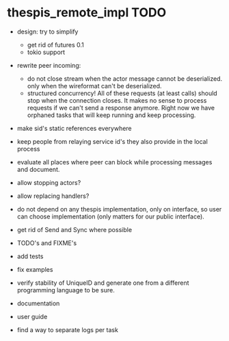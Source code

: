 # thespis_remote_impl TODO


- design: try to simplify

	- get rid of futures 0.1
	- tokio support

- rewrite peer incoming:
  - do not close stream when the actor message cannot be deserialized. only when the wireformat can't be deserialized.
  - structured concurrency! All of these requests (at least calls) should stop when the connection
    closes. It makes no sense to process requests if we can't send a response anymore. Right now
    we have orphaned tasks that will keep running and keep processing.


- make sid's static references everywhere
- keep people from relaying service id's they also provide in the local process
- evaluate all places where peer can block while processing messages and document.
- allow stopping actors?
- allow replacing handlers?
- do not depend on any thespis implementation, only on interface, so user can
  choose implementation (only matters for our public interface).
- get rid of Send and Sync where possible

- TODO's and FIXME's
- add tests
- fix examples
- verify stability of UniqueID and generate one from a different programming language to be sure.
- documentation
- user guide

- find a way to separate logs per task
